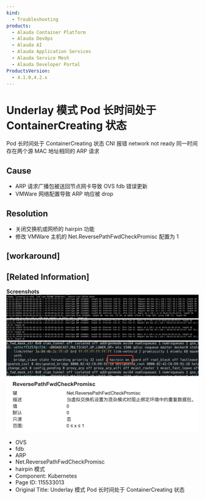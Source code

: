 ```yaml
---
kind:
  - Troubleshooting
products:
  - Alauda Container Platform
  - Alauda DevOps
  - Alauda AI
  - Alauda Application Services
  - Alauda Service Mesh
  - Alauda Developer Portal
ProductsVersion:
  - 4.1.0,4.2.x
---
```

<!-- A type of document that involves encountering a fault, diagnosing it, performing root cause analysis, and providing solutions. -->

# Underlay 模式 Pod 长时间处于 ContainerCreating 状态

Pod 长时间处于 ContainerCreating 状态 CNI 报错 network not ready 同一时间存在两个源 MAC 地址相同的 ARP 请求

## Cause
- ARP 请求广播包被送回节点网卡导致 OVS fdb 错误更新
- VMWare 网络配置导致 ARP 响应被 drop

## Resolution
- 关闭交换机或网桥的 hairpin 功能
- 修改 VMWare 主机的 Net.ReversePathFwdCheckPromisc 配置为 1

## [workaround]

## [Related Information]
**Screenshots**
![](assets/underlay-mo-shi-pod-chang-shi-jian-chu-yu-containercreating-zhuang-tai/image2022-6-13_10-27-30.png)
![](assets/underlay-mo-shi-pod-chang-shi-jian-chu-yu-containercreating-zhuang-tai/image2022-6-13_10-29-10.png)
![](assets/underlay-mo-shi-pod-chang-shi-jian-chu-yu-containercreating-zhuang-tai/image2022-6-13_10-41-0.png)
![](assets/underlay-mo-shi-pod-chang-shi-jian-chu-yu-containercreating-zhuang-tai/image2022-6-9_18-27-16_1.png)
- OVS
- fdb
- ARP
- Net.ReversePathFwdCheckPromisc
- hairpin 模式
- Component: Kubernetes
- Page ID: 115533013
- Original Title: Underlay 模式 Pod 长时间处于 ContainerCreating 状态
